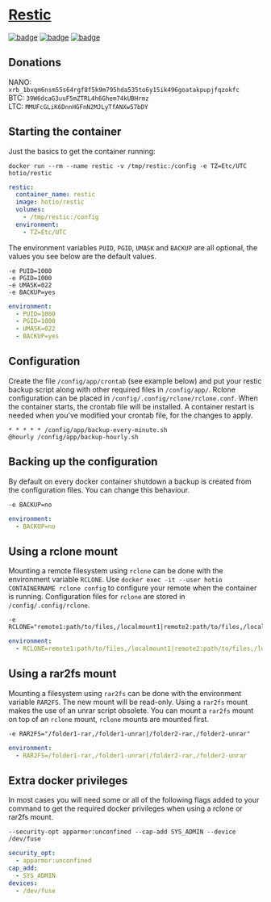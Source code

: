 # [Restic](https://github.com/restic/restic)

[![badge](https://images.microbadger.com/badges/image/hotio/restic.svg)](https://microbadger.com/images/hotio/restic "Get your own image badge on microbadger.com")
[![badge](https://images.microbadger.com/badges/version/hotio/restic.svg)](https://microbadger.com/images/hotio/restic "Get your own version badge on microbadger.com")
[![badge](https://images.microbadger.com/badges/commit/hotio/restic.svg)](https://microbadger.com/images/hotio/restic "Get your own commit badge on microbadger.com")

## Donations

NANO: `xrb_1bxqm6nsm55s64rgf8f5k9m795hda535to6y15ik496goatakpupjfqzokfc`  
BTC: `39W6dcaG3uuF5mZTRL4h6Ghem74kUBHrmz`  
LTC: `MMUFcGLiK6DnnHGFnN2MJLyTfANXw57bDY`

## Starting the container

Just the basics to get the container running:

```shell
docker run --rm --name restic -v /tmp/restic:/config -e TZ=Etc/UTC hotio/restic
```

```yaml
restic:
  container_name: restic
  image: hotio/restic
  volumes:
    - /tmp/restic:/config
  environment:
    - TZ=Etc/UTC
```

The environment variables `PUID`, `PGID`, `UMASK` and `BACKUP` are all optional, the values you see below are the default values.

```shell
-e PUID=1000
-e PGID=1000
-e UMASK=022
-e BACKUP=yes
```

```yaml
environment:
  - PUID=1000
  - PGID=1000
  - UMASK=022
  - BACKUP=yes
```

## Configuration

Create the file `/config/app/crontab` (see example below) and put your restic backup script along with other required files in `/config/app/`. Rclone configuration can be placed in `/config/.config/rclone/rclone.conf`. When the container starts, the crontab file will be installed. A container restart is needed when you've modified your crontab file, for the changes to apply.

```shell
* * * * * /config/app/backup-every-minute.sh
@hourly /config/app/backup-hourly.sh
```

## Backing up the configuration

By default on every docker container shutdown a backup is created from the configuration files. You can change this behaviour.

```shell
-e BACKUP=no
```

```yaml
environment:
  - BACKUP=no
```

## Using a rclone mount

Mounting a remote filesystem using `rclone` can be done with the environment variable `RCLONE`. Use `docker exec -it --user hotio CONTAINERNAME rclone config` to configure your remote when the container is running. Configuration files for `rclone` are stored in `/config/.config/rclone`.

```shell
-e RCLONE="remote1:path/to/files,/localmount1|remote2:path/to/files,/localmount2"
```

```yaml
environment:
  - RCLONE=remote1:path/to/files,/localmount1|remote2:path/to/files,/localmount2
```

## Using a rar2fs mount

Mounting a filesystem using `rar2fs` can be done with the environment variable `RAR2FS`. The new mount will be read-only. Using a `rar2fs` mount makes the use of an unrar script obsolete. You can mount a `rar2fs` mount on top of an `rclone` mount, `rclone` mounts are mounted first.

```shell
-e RAR2FS="/folder1-rar,/folder1-unrar|/folder2-rar,/folder2-unrar"
```

```yaml
environment:
  - RAR2FS=/folder1-rar,/folder1-unrar|/folder2-rar,/folder2-unrar
```

## Extra docker privileges

In most cases you will need some or all of the following flags added to your command to get the required docker privileges when using a rclone or rar2fs mount.

```shell
--security-opt apparmor:unconfined --cap-add SYS_ADMIN --device /dev/fuse
```

```yaml
security_opt:
  - apparmor:unconfined
cap_add:
  - SYS_ADMIN
devices:
  - /dev/fuse
```
